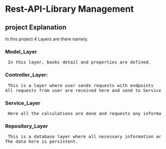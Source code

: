 # Rest-API-Library Management

## project Explanation


In this project 4 Layers are there namely.


<h3> Model_Layer </h3>

<pre> In this layer, books detail and properties are defined. </pre>

<h3> Controller_Layer: </h3>

<pre> This is a layer where user sends requests with endpoints 
All requests from user are received here and send to Service Layer to get response. </pre>
      
 <h3> Service_Layer </h3>
 
 <pre> Here all the calculations are done and requests any information need from database. </pre>
 
 <h3> Repository_Layer </h3>
 
<pre> This is a database layer where all necessary information are stored.
The data here is persistent. </pre>
 
